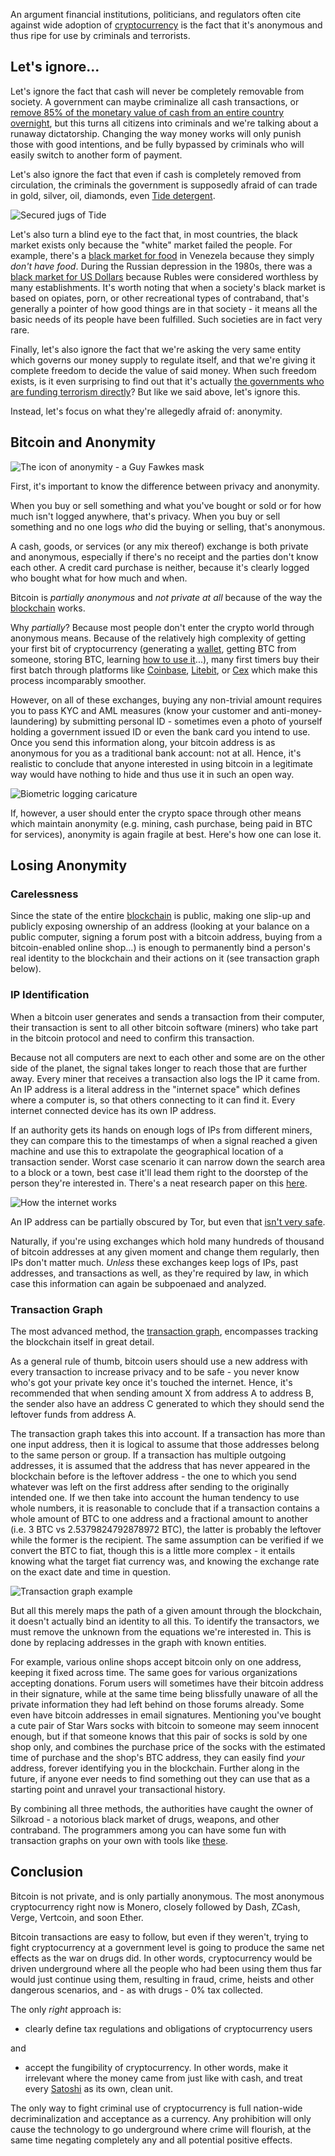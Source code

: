 An argument financial institutions, politicians, and regulators often cite against wide adoption of [cryptocurrency][cc] is the fact that it's anonymous and thus ripe for use by criminals and terrorists.

## Let's ignore...

Let's ignore the fact that cash will never be completely removable from society. A government can maybe criminalize all cash transactions, or [remove 85% of the monetary value of cash from an entire country overnight][india], but this turns all citizens into criminals and we're talking about a runaway dictatorship. Changing the way money works will only punish those with good intentions, and be fully bypassed by criminals who will easily switch to another form of payment.

Let's also ignore the fact that even if cash is completely removed from circulation, the criminals the government is supposedly afraid of can trade in gold, silver, oil, diamonds, even [Tide detergent][tide].

![Secured jugs of Tide](https://bitfalls.com/wp-content/uploads/2017/09/01-3.jpg)

Let's also turn a blind eye to the fact that, in most countries, the black market exists only because the "white" market failed the people. For example, there's a [black market for food](http://www.npr.org/sections/thesalt/2017/01/09/508986586/as-venezuelan-go-hungry-the-military-is-trafficking-in-food) in Venezela because they simply *don't have food*. During the Russian depression in the 1980s, there was a [black market for US Dollars][dollarus] because Rubles were considered worthless by many establishments. It's worth noting that when a society's black market is based on opiates, porn, or other recreational types of contraband, that's generally a pointer of how good things are in that society - it means all the basic needs of its people have been fulfilled. Such societies are in fact very rare.

Finally, let's also ignore the fact that we're asking the very same entity which governs our money supply to regulate itself, and that we're giving it complete freedom to decide the value of said money. When such freedom exists, is it even surprising to find out that it's actually [the governments who are funding terrorism directly][terror]? But like we said above, let's ignore this.

Instead, let's focus on what they're allegedly afraid of: anonymity.

## Bitcoin and Anonymity 

![The icon of anonymity - a Guy Fawkes mask](https://bitfalls.com/wp-content/uploads/2017/09/02-2.jpg)

First, it's important to know the difference between privacy and anonymity.

When you buy or sell something and what you've bought or sold or for how much isn't logged anywhere, that's privacy. When you buy or sell something and no one logs *who* did the buying or selling, that's anonymous. 

A cash, goods, or services (or any mix thereof) exchange is both private and anonymous, especially if there's no receipt and the parties don't know each other. A credit card purchase is neither, because it's clearly logged who bought what for how much and when.

Bitcoin is _partially anonymous_ and _not private at all_ because of the way the [blockchain][bc] works.

Why _partially_? Because most people don't enter the crypto world through anonymous means. Because of the relatively high complexity of getting your first bit of cryptocurrency (generating a [wallet], getting BTC from someone, storing BTC, learning [how to use it][startbtc]...), many first timers buy their first batch through platforms like [Coinbase][coinbase], [Litebit][litebit], or [Cex][cex] which make this process incomparably smoother.

However, on all of these exchanges, buying any non-trivial amount requires you to pass KYC and AML measures (know your customer and anti-money-laundering) by submitting personal ID - sometimes even a photo of yourself holding a government issued ID or even the bank card you intend to use. Once you send this information along, your bitcoin address is as anonymous for you as a traditional bank account: not at all. Hence, it's realistic to conclude that anyone interested in using bitcoin in a legitimate way would have nothing to hide and thus use it in such an open way.

![Biometric logging caricature](https://bitfalls.com/wp-content/uploads/2017/09/03-2.jpg)

If, however, a user should enter the crypto space through other means which maintain anonymity (e.g. mining, cash purchase, being paid in BTC for services), anonymity is again fragile at best. Here's how one can lose it.

## Losing Anonymity

### Carelessness

Since the state of the entire [blockchain][bc] is public, making one slip-up and publicly exposing ownership of an address (looking at your balance on a public computer, signing a forum post with a bitcoin address, buying from a bitcoin-enabled online shop...) is enough to permanently bind a person's real identity to the blockchain and their actions on it (see transaction graph below).

### IP Identification

When a bitcoin user generates and sends a transaction from their computer, their transaction is sent to all other bitcoin software (miners) who take part in the bitcoin protocol and need to confirm this transaction.

Because not all computers are next to each other and some are on the other side of the planet, the signal takes longer to reach those that are further away. Every miner that receives a transaction also logs the IP it came from. An IP address is a literal address in the "internet space" which defines where a computer is, so that others connecting to it can find it. Every internet connected device has its own IP address.

If an authority gets its hands on enough logs of IPs from different miners, they can compare this to the timestamps of when a signal reached a given machine and use this to extrapolate the geographical location of a transaction sender. Worst case scenario it can narrow down the search area to a block or a town, best case it'll lead them right to the doorstep of the person they're interested in. There's a neat research paper on this [here][bitip].

![How the internet works](https://bitfalls.com/wp-content/uploads/2017/09/04-1.jpg)

An IP address can be partially obscured by Tor, but even that [isn't very safe][tor].

Naturally, if you're using exchanges which hold many hundreds of thousand of bitcoin addresses at any given moment and change them regularly, then IPs don't matter much. *Unless* these exchanges keep logs of IPs, past addresses, and transactions as well, as they're required by law, in which case this information can again be subpoenaed and analyzed.

### Transaction Graph

The most advanced method, the [transaction graph][tg], encompasses tracking the blockchain itself in great detail.

As a general rule of thumb, bitcoin users should use a new address with every transaction to increase privacy and to be safe - you never know who's got your private key once it's touched the internet. Hence, it's recommended that when sending amount X from address A to address B, the sender also have an address C generated to which they should send the leftover funds from address A.

The transaction graph takes this into account. If a transaction has more than one input address, then it is logical to assume that those addresses belong to the same person or group. If a transaction has multiple outgoing addresses, it is assumed that the address that has never appeared in the blockchain before is the leftover address - the one to which you send whatever was left on the first address after sending to the originally intended one. If we then take into account the human tendency to use whole numbers, it is reasonable to conclude that if a transaction contains a whole amount of BTC to one address and a fractional amount to another (i.e. 3 BTC vs 2.5379824792878972 BTC), the latter is probably the leftover while the former is the recipient. The same assumption can be verified if we convert the BTC to fiat, though this is a little more complex - it entails knowing what the target fiat currency was, and knowing the exchange rate on the exact date and time in question.

![Transaction graph example](https://bitfalls.com/wp-content/uploads/2017/09/05.png)

But all this merely maps the path of a given amount through the blockchain, it doesn't actually bind an identity to all this. To identify the transactors, we must remove the unknown from the equations we're interested in. This is done by replacing addresses in the graph with known entities.

For example, various online shops accept bitcoin only on one address, keeping it fixed across time. The same goes for various organizations accepting donations. Forum users will sometimes have their bitcoin address in their signature, while at the same time being blissfully unaware of all the private information they had left behind on those forums already. Some even have bitcoin addresses in email signatures. Mentioning you've bought a cute pair of Star Wars socks with bitcoin to someone may seem innocent enough, but if that someone knows that this pair of socks is sold by one shop only, and combines the purchase price of the socks with the estimated time of purchase and the shop's BTC address, they can easily find *your* address, forever identifying you in the blockchain. Further along in the future, if anyone ever needs to find something out they can use that as a starting point and unravel your transactional history.

By combining all three methods, the authorities have caught the owner of Silkroad - a notorious black market of drugs, weapons, and other contraband. The programmers among you can have some fun with transaction graphs on your own with tools like [these][sparkx].

## Conclusion

Bitcoin is not private, and is only partially anonymous. The most anonymous cryptocurrency right now is Monero, closely followed by Dash, ZCash, Verge, Vertcoin, and soon Ether.

Bitcoin transactions are easy to follow, but even if they weren't, trying to fight cryptocurrency at a government level is going to produce the same net effects as the war on drugs did. In other words, cryptocurrency would be driven underground where all the people who had been using them thus far would just continue using them, resulting in fraud, crime, heists and other dangerous scenarios, and - as with drugs - 0% tax collected.

The only *right* approach is:

- clearly define tax regulations and obligations of cryptocurrency users

and

- accept the fungibility of cryptocurrency. In other words, make it irrelevant where the money came from just like with cash, and treat every [Satoshi][finite] as its own, clean unit.

The only way to fight criminal use of cryptocurrency is full nation-wide decriminalization and acceptance as a currency. Any prohibition will only cause the technology to go underground where crime will flourish, at the same time negating completely any and all potential positive effects.

[terror]: http://www.balkaninsight.com/en/article/the-pentagon-s-2-2-billion-soviet-arms-pipeline-flooding-syria-09-12-2017
[tide]: http://nymag.com/news/features/tide-detergent-drugs-2013-1/
[india]: https://www.bloomberg.com/news/articles/2016-11-23/india-s-cash-canceling-experiment
[dollarus]: http://www.nytimes.com/1987/07/22/world/in-soviet-rubles-coupons-and-real-money.html?mcubz=0
[tor]: https://arxiv.org/abs/1410.6079
[blockchain]: https://bitfalls.com/2017/08/20/blockchain-explained-blockchain-works/
[bc]: https://bitfalls.com/2017/08/20/blockchain-explained-blockchain-works/
[wallet]: https://bitfalls.com/2017/08/31/what-cryptocurrency-wallet/
[startbtc]: https://bitfalls.com/2017/09/01/send-receive-bitcoin/
[litebit]: https://www.litebit.eu?referrer=111550
[coinbase]: https://www.coinbase.com/join/542b0423734ab06764000001
[cex]: https://cex.io/r/0/up108919585/0/
[bitip]: https://arxiv.org/pdf/1405.7418.pdf
[tg]: https://arxiv.org/abs/1502.01657
[sparkx]: https://github.com/ZuInnoTe/hadoopcryptoledger/wiki/Using-Spark-Scala-Graphx-to-analyze-the-Bitcoin-transaction-graph
[cc]: https://bitfalls.com/2017/08/20/cryptocurrency/
[finite]: https://bitfalls.com/2017/09/17/bitcoin-finite-just-myth/